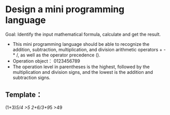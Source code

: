 # Design a mini programming language


Goal: Identify the input mathematical formula, calculate and get the result.

- This mini programming language should be able to recognize the addition, subtraction, multiplication, and division arithmetic operators + - * /, as well as the operator precedence ().
- Operation object： 0123456789
- The operation level in parentheses is the highest, followed by the multiplication and division signs, and the lowest is the addition and subtraction signs.

## Template：

(1+3)*5/4
\>5
2+6/3+9*5
\>49
